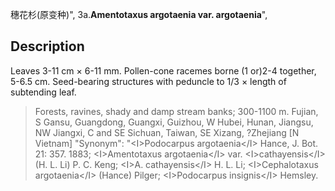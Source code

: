 穗花杉(原变种)",
3a.**Amentotaxus argotaenia var. argotaenia**",

## Description
Leaves 3-11 cm ×  6-11 mm. Pollen-cone racemes borne (1 or)2-4 together, 5-6.5 cm. Seed-bearing structures with peduncle to 1/3 ×  length of subtending leaf.

> Forests, ravines, shady and damp stream banks; 300-1100 m. Fujian, S Gansu, Guangdong, Guangxi, Guizhou, W Hubei, Hunan, Jiangsu, NW Jiangxi, C and SE Sichuan, Taiwan, SE Xizang, ?Zhejiang [N Vietnam]
  "Synonym": "&lt;I&gt;Podocarpus argotaenia&lt;/I&gt; Hance, J. Bot. 21: 357. 1883; &lt;I&gt;Amentotaxus argotaenia&lt;/I&gt; var. &lt;I&gt;cathayensis&lt;/I&gt; (H. L. Li) P. C. Keng; &lt;I&gt;A. cathayensis&lt;/I&gt; H. L. Li; &lt;I&gt;Cephalotaxus argotaenia&lt;/I&gt; (Hance) Pilger; &lt;I&gt;Podocarpus insignis&lt;/I&gt; Hemsley.
